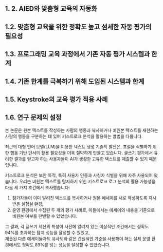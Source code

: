 ## 1. 2. AIED와 맞춤형 교육의 자동화
## 1.2. 맞춤형 교육을 위한 정확도 높고 섬세한 자동 평가의 필요성
## 1.3. 프로그래밍 교육 과정에서 기존 자동 평가 시스템과 한계
## 1.4. 기존 한계를 극복하기 위해 도입된 시스템과 한계
## 1.5. Keystroke의 교육 평가 적용 사례
## 1.6. 연구 문제의 설정



본 논문은 원본 텍스트를 작성하는 사람의 행동과 복사하거나 비원본 텍스트를 재현하는 사람의 행동을 구분하는 데 있어 키스트로크 분석을 활용하는 방법을 다룹니다.

최근의 대형 언어 모델(LLM)을 이용한 텍스트 생성 기술의 발전은, 표절을 식별하기 위한 행동 기반 단서의 활용 필요성을 더욱 절박하게 만들고 있습니다.  글쓰기 평가에서 유리한 결과를 얻고자 하는 사용자들이 AI가 생성한 고유한 텍스트를 제출할 수 있기 때문입니다.

키스트로크 분석은 보안 목적, 특히 사용자 인증과 사칭자 식별을 위해 자주 사용되어 왔습니다. 우리는 비원본 텍스트를 탐지하기 위한 키스트로크 로그 분석의 활용 가능성을 다음 세 가지 조건에서 조사했습니다:

1. 참가자들이 이미 알려진 텍스트를 복사하거나 원본 에세이를 새로 작성하도록 지시받은 실험실 환경,
2. 운영 환경에서 수집된 두 개의 평가 사례로, 이들에서는 에세이의 내용을 기준으로 비원본 여부를 판별할 수 있었습니다.

그 결과, 각 글쓰기 세션의 특성이 사전에 알려져 있는 이상적인 조건에서는 정확도 94%를 초과하는 탐지 성능을 달성할 수 있었고,  
제출된 다른 에세이들과의 유사도와 같은 간접적인 기준을 사용해야 하는 실제 운영 환경에서도 정확도 89%를 넘는 성능을 달성할 수 있었습니다.